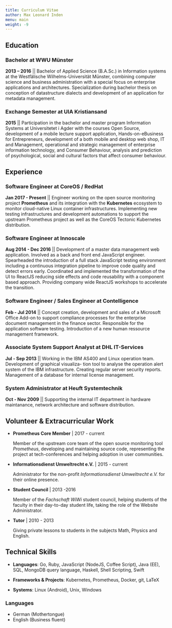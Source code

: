 ```yaml
---
title: Curriculum Vitae
author: Max Leonard Inden
menu: main
weight: -9
---
```



## Education


### Bachelor at WWU Münster

**2013 – 2016** || Bachelor of Applied Science (B.A.Sc.) in Information systems at the
Westfälische Wilhelms-Universität Münster, combining computer science and
business administration with a special focus on enterprise applications and
architectures. Specialization during bachelor thesis on conception of
datastructure dialects and development of an application for metadata
management.


### Exchange Semester at UIA Kristiansand

**2015** || Participation in the bachelor and master program Information Systems
at Universitetet i Agder with the courses Open Source, development of a mobile
lecture support application, Hands-on-eBusiness for Entrepreneurs, development
of a both mobile and desktop web shop, IT and Management, operational and
strategic management of enterprise information technology, and Consumer
Behaviour, analysis and prediction of psychological, social and cultural
factors that affect consumer behaviour.


## Experience

### Software Engineer at CoreOS / RedHat

**Jan 2017 - Present** || Engineer working on the open source monitoring project **Prometheus** and its
integration with the **Kubernetes** ecosystem to monitor cloud-native Linux
container infrastructures. Implementing new testing infrastructures and
development automations to support the upstream Prometheus project as well as
the CoreOS Tectonic Kubernetes distribution.


### Software Engineer at Innoscale

**Aug 2014 - Dec 2016** || Development of a master data management web
application. Involved as a back and front end JavaScript engineer. Spearheaded
the introduction of a full stack JavaScript testing environment including a
continuous integration pipeline to improve code quality and detect errors
early. Coordinated and implemented the transformation of the UI to ReactJS
reducing side effects and code reusability with a component based approach.
Providing company wide ReactJS workshops to accelerate the transition.


### Software Engineer / Sales Engineer at Contelligence

**Feb - Jul 2014** || Concept creation, development and sales of a
Microsoft Office Add-on to support compliance processes for the enterprise
document management in the finance sector. Responsible for the application
software testing. Introduction of a new human ressource management framework.


### Associate System Support Analyst at DHL IT-Services

**Jul - Sep 2013** || Working in the IBM AS400 and Linux operation team.
Development of graphical visualiza- tion tool to analyse the operation alert
system of the IBM infrastructure. Creating regular server security reports.
Management of a database for internal license management.


### System Administrator at Heuft Systemtechnik

**Oct - Nov 2009** || Supporting the internal IT department in hardware
maintanance, network architecture and software distribution.


## Volunteer & Extracurricular Work

- **Prometheus Core Member** | 2017 - current

    Member of the upstream core team
    of the open source monitoring tool _Prometheus_, developing and maintaining
    source code, representing the project at tech-conferences and helping adoption
    in user communities.

- **Informationsdienst Umweltrecht e.V.** | 2015 - current

    Administrator for the non-profit _Informationsdienst Umweltrecht e.V._ for
    their online presence.

- **Student Council** | 2013 -2016

    Member of the _Fachschaft WiWi_ student council, helping students of the
    faculty in their day-to-day student life, taking the role of the Website
    Administrator.

- **Tutor** | 2010 - 2013

    Giving private lessons to students in the subjects
    Math, Physics and English.


## Technical Skills

- **Languages**: Go, Ruby, JavaScript (NodeJS, Coffee Script), Java (EE), SQL, MongoDB query
language, Haskell, Shell Scripting, Swift

- **Frameworks & Projects**: Kubernetes, Prometheus, Docker, git, LaTeX

- **Systems**: Linux (Android), Unix, Windows


### Languages

- German (Mothertongue)
- English (Business fluent)




